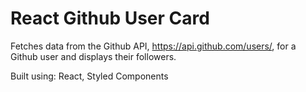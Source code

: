 # React Github User Card

Fetches data from the Github API, https://api.github.com/users/,  for a Github user and displays their followers. 

Built using: React, Styled Components
